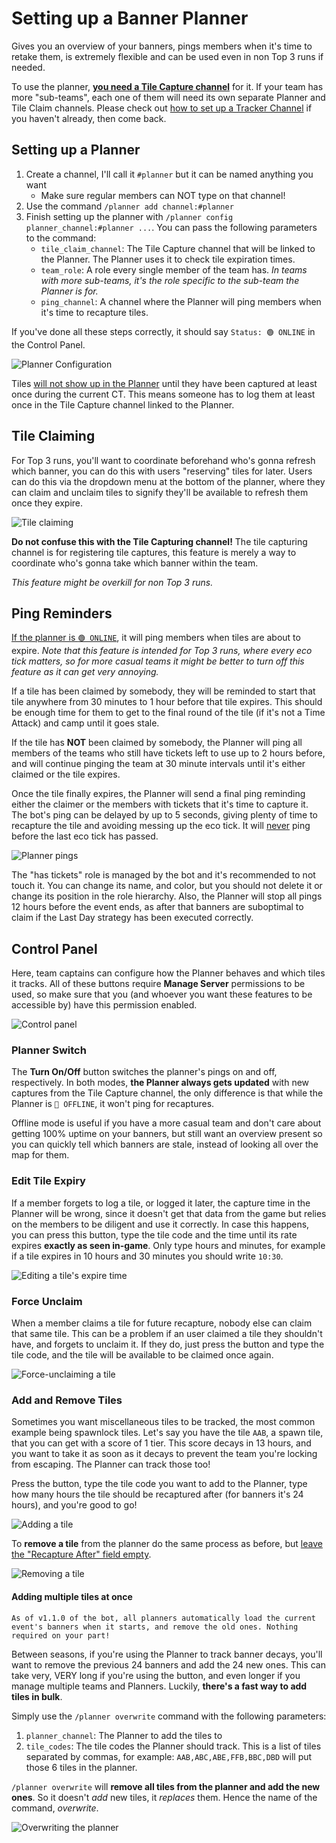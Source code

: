 # Setting up a Banner Planner

Gives you an overview of your banners, pings members when it's time to retake them, is extremely flexible and can be used even in non Top 3 runs if needed.

To use the planner, <u>**you need a Tile Capture channel**</u> for it. If your team has more "sub-teams", each one of them will need its own separate Planner and Tile Claim channels. Please check out [how to set up a Tracker Channel](/setup/tracker-channel) if you haven't already, then come back.

## Setting up a Planner

1. Create a channel, I'll call it `#planner` but it can be named anything you want
   - Make sure regular members can NOT type on that channel!
2. Use the command `/planner add channel:#planner`
3. Finish setting up the planner with `/planner config planner_channel:#planner ...`. You can pass the following parameters to the command:
   - `tile_claim_channel`: The Tile Capture channel that will be linked to the Planner. The Planner uses it to check tile expiration times.
   - `team_role`: A role every single member of the team has. _In teams with more sub-teams, it's the role specific to the sub-team the Planner is for._
   - `ping_channel`: A channel where the Planner will ping members when it's time to recapture tiles.

If you've done all these steps correctly, it should say `Status: 🟢 ONLINE` in the Control Panel.

![Planner Configuration](https://i.imgur.com/TYc6s7g.gif)

Tiles <u>will not show up in the Planner</u> until they have been captured at least once during the current CT. This means someone has to log them at least once in the Tile Capture channel linked to the Planner.

## Tile Claiming

For Top 3 runs, you'll want to coordinate beforehand who's gonna refresh which banner, you can do this with users "reserving" tiles for later. Users can do this via the dropdown menu at the bottom of the planner, where they can claim and unclaim tiles to signify they'll be available to refresh them once they expire.

![Tile claiming](https://i.imgur.com/oayUrvr.gif)

**Do not confuse this with the Tile Capturing channel!** The tile capturing channel is for registering tile captures, this feature is merely a way to coordinate who's gonna take which banner within the team.

_This feature might be overkill for non Top 3 runs._

## Ping Reminders

<u>If the planner is `🟢 ONLINE`</u>, it will ping members when tiles are about to expire. _Note that this feature is intended for Top 3 runs, where every eco tick matters, so for more casual teams it might be better to turn off this feature as it can get very annoying._

If a tile has been claimed by somebody, they will be reminded to start that tile anywhere from 30 minutes to 1 hour before that tile expires. This should be enough time for them to get to the final round of the tile (if it's not a Time Attack) and camp until it goes stale.

If the tile has **NOT** been claimed by somebody, the Planner will ping all members of the teams who still have tickets left to use up to 2 hours before, and will continue pinging the team at 30 minute intervals until it's either claimed or the tile expires.

Once the tile finally expires, the Planner will send a final ping reminding either the claimer or the members with tickets that it's time to capture it. The bot's ping can be delayed by up to 5 seconds, giving plenty of time to recapture the tile and avoiding messing up the eco tick. It will <u>never</u> ping before the last eco tick has passed.

![Planner pings](https://i.imgur.com/4XEc0n1.gif)

The "has tickets" role is managed by the bot and it's recommended to not touch it. You can change its name, and color, but you should not delete it or change its position in the role hierarchy. Also, the Planner will stop all pings 12 hours before the event ends, as after that banners are suboptimal to claim if the Last Day strategy has been executed correctly.

## Control Panel

Here, team captains can configure how the Planner behaves and which tiles it tracks. All of these buttons require **Manage Server** permissions to be used, so make sure that you (and whoever you want these features to be accessible by) have this permission enabled.

![Control panel](https://i.imgur.com/BgkvCdo.png)

### Planner Switch

The **Turn On/Off** button switches the planner's pings on and off, respectively. In both modes, **the Planner always gets updated** with new captures from the Tile Capture channel, the only difference is that while the Planner is `🔴 OFFLINE`, it won't ping for recaptures.

Offline mode is useful if you have a more casual team and don't care about getting 100% uptime on your banners, but still want an overview present so you can quickly tell which banners are stale, instead of looking all over the map for them.

### Edit Tile Expiry

If a member forgets to log a tile, or logged it later, the capture time in the Planner will be wrong, since it doesn't get that data from the game but relies on the members to be diligent and use it correctly. In case this happens, you can press this button, type the tile code and the time until its rate expires **exactly as seen in-game**. Only type hours and minutes, for example if a tile expires in 10 hours and 30 minutes you should write `10:30`.

![Editing a tile's expire time](https://i.imgur.com/x2rhhg0.gif)

### Force Unclaim

When a member claims a tile for future recapture, nobody else can claim that same tile. This can be a problem if an user claimed a tile they shouldn't have, and forgets to unclaim it. If they do, just press the button and type the tile code, and the tile will be available to be claimed once again.

![Force-unclaiming a tile](https://i.imgur.com/HQ580cI.gif)

### Add and Remove Tiles

Sometimes you want miscellaneous tiles to be tracked, the most common example being spawnlock tiles. Let's say you have the tile `AAB`, a spawn tile, that you can get with a score of 1 tier. This score decays in 13 hours, and you want to take it as soon as it decays to prevent the team you're locking from escaping. The Planner can track those too!

Press the button, type the tile code you want to add to the Planner, type how many hours the tile should be recaptured after (for banners it's 24 hours), and you're good to go!

![Adding a tile](https://i.imgur.com/eLM0jix.gif)

To **remove a tile** from the planner do the same process as before, but <u>leave the "Recapture After" field empty</u>.

![Removing a tile](https://i.imgur.com/LAZQSgG.gif)

#### Adding multiple tiles at once

```info
As of v1.1.0 of the bot, all planners automatically load the current event's banners when it starts, and remove the old ones. Nothing required on your part!
```

Between seasons, if you're using the Planner to track banner decays, you'll want to remove the previous 24 banners and add the 24 new ones. This can take very, VERY long if you're using the button, and even longer if you manage multiple teams and Planners. Luckily, **there's a fast way to add tiles in bulk**.

Simply use the `/planner overwrite` command with the following parameters:

1. `planner_channel`: The Planner to add the tiles to
2. `tile_codes`: The tile codes the Planner should track. This is a list of tiles separated by commas, for example: `AAB,ABC,ABE,FFB,BBC,DBD` will put those 6 tiles in the planner.

`/planner overwrite` will **remove all tiles from the planner and add the new ones**. So it doesn't _add_ new tiles, it _replaces_ them. Hence the name of the command, _overwrite_.

![Overwriting the planner](https://i.imgur.com/B3JkvZm.gif)
